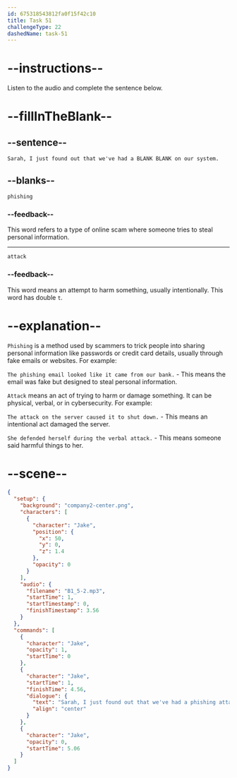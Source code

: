 ```yaml
---
id: 675318543812fa0f15f42c10
title: Task 51
challengeType: 22
dashedName: task-51
---
```

<!-- (Audio) Jake: Sarah, I just found out that we've had a phishing attack on our system. -->

# --instructions--

Listen to the audio and complete the sentence below.

# --fillInTheBlank--

## --sentence--

`Sarah, I just found out that we've had a BLANK BLANK on our system.`

## --blanks--

`phishing`

### --feedback--

This word refers to a type of online scam where someone tries to steal personal information.

---

`attack`

### --feedback--

This word means an attempt to harm something, usually intentionally. This word has double `t`.

# --explanation--

`Phishing` is a method used by scammers to trick people into sharing personal information like passwords or credit card details, usually through fake emails or websites. For example:

`The phishing email looked like it came from our bank.` - This means the email was fake but designed to steal personal information.

`Attack` means an act of trying to harm or damage something. It can be physical, verbal, or in cybersecurity. For example:

`The attack on the server caused it to shut down.` - This means an intentional act damaged the server.
  
`She defended herself during the verbal attack.` - This means someone said harmful things to her.


# --scene--

```json
{
  "setup": {
    "background": "company2-center.png",
    "characters": [
      {
        "character": "Jake",
        "position": {
          "x": 50,
          "y": 0,
          "z": 1.4
        },
        "opacity": 0
      }
    ],
    "audio": {
      "filename": "B1_5-2.mp3",
      "startTime": 1,
      "startTimestamp": 0,
      "finishTimestamp": 3.56
    }
  },
  "commands": [
    {
      "character": "Jake",
      "opacity": 1,
      "startTime": 0
    },
    {
      "character": "Jake",
      "startTime": 1,
      "finishTime": 4.56,
      "dialogue": {
        "text": "Sarah, I just found out that we've had a phishing attack on our system.",
        "align": "center"
      }
    },
    {
      "character": "Jake",
      "opacity": 0,
      "startTime": 5.06
    }
  ]
}
```

